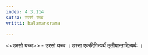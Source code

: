 ```yaml
---
index: 4.3.114
sutra: उरसो यच्च
vritti: balamanorama

---
```

<<उरसो यच्च>> - उरसो यच्च । उरसा एकदिगित्यर्थे तृतीयान्तादित्यर्थः ।